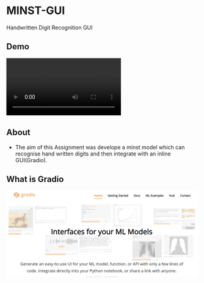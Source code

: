 # MINST-GUI
Handwritten Digit Recognition GUI

## Demo
![GUI demo](4dkcda.mp4)
## About
- The aim of this Assignment was develope a minst model which can recognise hand written digits and then integrate with an inline GUI(Gradio). 

## What is Gradio
![alt text](gradio.png)
